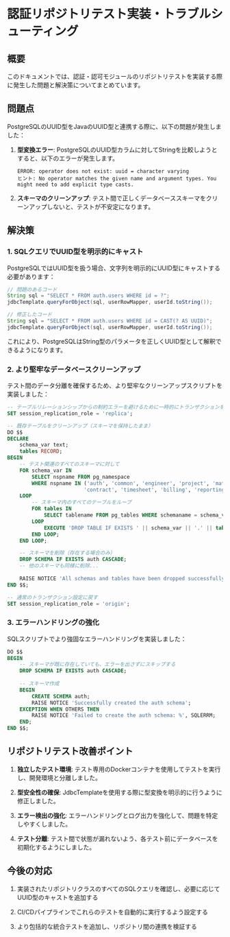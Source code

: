 # 認証リポジトリテスト実装・トラブルシューティング

## 概要

このドキュメントでは、認証・認可モジュールのリポジトリテストを実装する際に発生した問題と解決策についてまとめています。

## 問題点

PostgreSQLのUUID型をJavaのUUID型と連携する際に、以下の問題が発生しました：

1. **型変換エラー**: PostgreSQLのUUID型カラムに対してStringを比較しようとすると、以下のエラーが発生します。
   ```
   ERROR: operator does not exist: uuid = character varying
   ヒント: No operator matches the given name and argument types. You might need to add explicit type casts.
   ```

2. **スキーマのクリーンアップ**: テスト間で正しくデータベーススキーマをクリーンアップしないと、テストが不安定になります。

## 解決策

### 1. SQLクエリでUUID型を明示的にキャスト

PostgreSQLではUUID型を扱う場合、文字列を明示的にUUID型にキャストする必要があります：

```java
// 問題のあるコード
String sql = "SELECT * FROM auth.users WHERE id = ?";
jdbcTemplate.queryForObject(sql, userRowMapper, userId.toString());

// 修正したコード
String sql = "SELECT * FROM auth.users WHERE id = CAST(? AS UUID)";
jdbcTemplate.queryForObject(sql, userRowMapper, userId.toString());
```

これにより、PostgreSQLはString型のパラメータを正しくUUID型として解釈できるようになります。

### 2. より堅牢なデータベースクリーンアップ

テスト間のデータ分離を確保するため、より堅牢なクリーンアップスクリプトを実装しました：

```sql
-- テーブルリレーションシップからの制約エラーを避けるために一時的にトランザクションを設定
SET session_replication_role = 'replica';

-- 既存テーブルをクリーンアップ（スキーマを保持したまま）
DO $$
DECLARE
    schema_var text;
    tables RECORD;
BEGIN
    -- テスト関連のすべてのスキーマに対して
    FOR schema_var IN 
        SELECT nspname FROM pg_namespace 
        WHERE nspname IN ('auth', 'common', 'engineer', 'project', 'matching', 
                         'contract', 'timesheet', 'billing', 'reporting', 'audit')
    LOOP
        -- スキーマ内のすべてのテーブルをループ
        FOR tables IN 
            SELECT tablename FROM pg_tables WHERE schemaname = schema_var
        LOOP
            EXECUTE 'DROP TABLE IF EXISTS ' || schema_var || '.' || tables.tablename || ' CASCADE;';
        END LOOP;
    END LOOP;

    -- スキーマを削除（存在する場合のみ）
    DROP SCHEMA IF EXISTS auth CASCADE;
    -- 他のスキーマも同様に削除...
    
    RAISE NOTICE 'All schemas and tables have been dropped successfully';
END $$;

-- 通常のトランザクション設定に戻す
SET session_replication_role = 'origin';
```

### 3. エラーハンドリングの強化

SQLスクリプトでより強固なエラーハンドリングを実装しました：

```sql
DO $$
BEGIN
    -- スキーマが既に存在していても、エラーを出さずにスキップする
    DROP SCHEMA IF EXISTS auth CASCADE;
    
    -- スキーマ作成
    BEGIN
        CREATE SCHEMA auth;
        RAISE NOTICE 'Successfully created the auth schema';
    EXCEPTION WHEN OTHERS THEN
        RAISE NOTICE 'Failed to create the auth schema: %', SQLERRM;
    END;
END $$;
```

## リポジトリテスト改善ポイント

1. **独立したテスト環境**: テスト専用のDockerコンテナを使用してテストを実行し、開発環境と分離しました。

2. **型安全性の確保**: JdbcTemplateを使用する際に型変換を明示的に行うように修正しました。

3. **エラー検出の強化**: エラーハンドリングとログ出力を強化して、問題を特定しやすくしました。

4. **テスト分離**: テスト間で状態が漏れないよう、各テスト前にデータベースを初期化するようにしました。

## 今後の対応

1. 実装されたリポジトリクラスのすべてのSQLクエリを確認し、必要に応じてUUID型のキャストを追加する

2. CI/CDパイプラインでこれらのテストを自動的に実行するよう設定する

3. より包括的な統合テストを追加し、リポジトリ間の連携を検証する